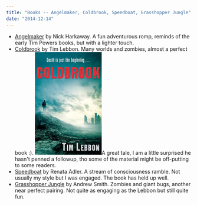 ```yaml
---
title: "Books -- Angelmaker, Coldbrook, Speedboat, Grasshopper Jungle"
date: "2014-12-14"
---
```


- [Angelmaker](http://www.amazon.com/Angelmaker-Nick-Harkaway-ebook/dp/B005IQZ7IG) by Nick Harkaway. A fun adventurous romp, reminds of the early Tim Powers books, but with a lighter touch.
- [Coldbrook](http://www.amazon.com/Coldbrook-Hammer-Tim-Lebbon-ebook/dp/B00FUZPQ2W) by Tim Lebbon. Many worlds and zombies, almost a perfect book :). [![coldbrook](images/coldbrook.jpeg)](http://theludwigs.com/wp-content/uploads/2014/12/coldbrook.jpeg)A great tale, I am a little surprised he hasn't penned a followup, tho some of the material might be off-putting to some readers.
- [Speedboat](http://www.amazon.com/Speedboat-NYRB-Classics-Renata-Adler-ebook/dp/B008LNWTXY) by Renata Adler. A stream of consciousness ramble. Not usually my style but I was engaged. The book has held up well.
- [Grasshopper Jungle](http://www.amazon.com/Grasshopper-Jungle-Andrew-Smith-ebook/dp/B007HU7LNK) by Andrew Smith. Zombies and giant bugs, another near perfect pairing. Not quite as engaging as the Lebbon but still quite fun.
